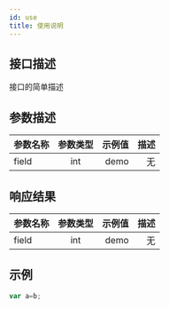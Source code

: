 ```yaml
---
id: use
title: 使用说明
---
```


## 接口描述
接口的简单描述
## 参数描述
|参数名称|参数类型|示例值|描述|
|:---|:---:|---:|---:|
|field|int|demo|无|
## 响应结果
|参数名称|参数类型|示例值|描述|
|:---|:---:|---:|---:|
|field|int|demo|无|
## 示例
```js
var a=b;
```